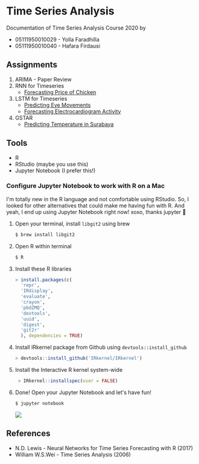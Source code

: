 # Time Series Analysis 

Documentation of Time Series Analysis Course 2020 by
* 05111950010029 - Yolla Faradhilla
* 05111950010040 - Hafara Firdausi
  

## Assignments
1. ARIMA - Paper Review
2. RNN for Timeseries
    * [Forecasting Price of Chicken](rnn/price_of_chicken.R)
3. LSTM for Timeseries
    * [Predicting Eye Movements](LSTM/eye-movements.ipynb)
    * [Forecasting Electrocardiogram Activity](LSTM/ecg.R)
4. GSTAR
    * [Predicting Temperature in Surabaya](GSTAR/gstar-temperatur.r)
   

## Tools

* R
* RStudio (maybe you use this)
* Jupyter Notebook (I prefer this!)

### Configure Jupyter Notebook to work with R on a Mac
I'm totally new in the R language and not comfortable using RStudio. So, I looked for other alternatives that could make me having fun with R. And yeah, I end up using Jupyter Notebook right now! xoxo, thanks jupyter :sparkling_heart:

1. Open your terminal, install `libgit2` using brew
    ```bash
    $ brew install libgit2
    ```
2. Open R within terminal
    ```bash
    $ R
    ```
3. Install these R libraries
    ```R
    > install.packages(c(
      'repr',
      'IRdisplay',
      'evaluate',
      'crayon',
      'pbdZMQ',
      'devtools',
      'uuid',
      'digest',
      'git2r'
      ), dependencies = TRUE)
    ```

4. Install IRkernel package from Github using `devtools::install_github`
    ```R
    > devtools::install_github('IRkernel/IRkernel')
    ```
5. Install the Interactive R kernel system-wide
   ```R
    > IRkernel::installspec(user = FALSE)
    ```
6. Done! Open your Jupyter Notebook and let's have fun!
    ```bash
    $ jupyter notebook
    ```
    ![](img/ss1.png)


## References
* N.D. Lewis - Neural Networks for Time Series Forecasting with R (2017)
* William W.S.Wei - Time Series Analysis (2006)
